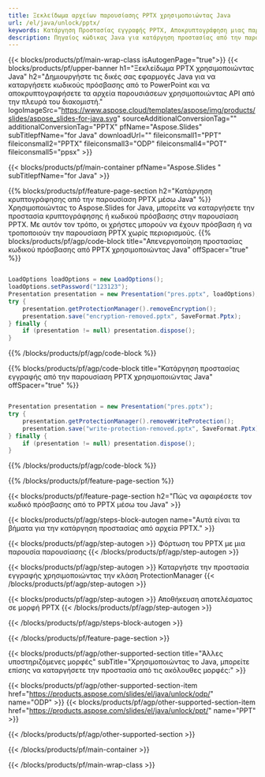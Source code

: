 ```yaml
---
title: Ξεκλείδωμα αρχείων παρουσίασης PPTX χρησιμοποιώντας Java
url: /el/java/unlock/pptx/
keywords: Κατάργηση Προστασίας εγγραφής PPTX, Αποκρυπτογράφηση μιας παρουσίασης PPTX, Ξεκλείδωμα PPTX Παρουσίασης, Κατάργηση προστασίας PPTX
description: Πηγαίος κώδικας Java για κατάργηση προστασίας από την παρουσίαση PPTX.
---
```


{{< blocks/products/pf/main-wrap-class isAutogenPage="true">}}
{{< blocks/products/pf/upper-banner h1="Ξεκλείδωμα PPTX χρησιμοποιώντας Java" h2="Δημιουργήστε τις δικές σας εφαρμογές Java για να καταργήσετε κωδικούς πρόσβασης από το PowerPoint και να αποκρυπτογραφήσετε τα αρχεία παρουσιάσεων χρησιμοποιώντας API από την πλευρά του διακομιστή." logoImageSrc="https://www.aspose.cloud/templates/aspose/img/products/slides/aspose_slides-for-java.svg" sourceAdditionalConversionTag="" additionalConversionTag="PPTX" pfName="Aspose.Slides" subTitlepfName="for Java" downloadUrl="" fileiconsmall1="PPT" fileiconsmall2="PPTX" fileiconsmall3="ODP" fileiconsmall4="POT" fileiconsmall5="ppsx" >}}

{{< blocks/products/pf/main-container pfName="Aspose.Slides " subTitlepfName="for Java" >}}

{{% blocks/products/pf/feature-page-section  h2="Κατάργηση κρυπτογράφησης από την παρουσίαση PPTX μέσω Java" %}}
Χρησιμοποιώντας το Aspose.Slides for Java, μπορείτε να καταργήσετε την προστασία κρυπτογράφησης ή κωδικού πρόσβασης στην παρουσίαση PPTX. Με αυτόν τον τρόπο, οι χρήστες μπορούν να έχουν πρόσβαση ή να τροποποιούν την παρουσίαση PPTX χωρίς περιορισμούς.
{{% blocks/products/pf/agp/code-block title="Απενεργοποίηση προστασίας κωδικού πρόσβασης από PPTX χρησιμοποιώντας Java" offSpacer="true" %}}

```java

LoadOptions loadOptions = new LoadOptions();
loadOptions.setPassword("123123");
Presentation presentation = new Presentation("pres.pptx", loadOptions);
try {
    presentation.getProtectionManager().removeEncryption();
    presentation.save("encryption-removed.pptx", SaveFormat.Pptx);
} finally {
    if (presentation != null) presentation.dispose();
}
```

{{% /blocks/products/pf/agp/code-block %}}

{{% blocks/products/pf/agp/code-block title="Κατάργηση προστασίας εγγραφής από την παρουσίαση PPTX χρησιμοποιώντας Java" offSpacer="true" %}}

```java

Presentation presentation = new Presentation("pres.pptx");
try {
    presentation.getProtectionManager().removeWriteProtection();
    presentation.save("write-protection-removed.pptx", SaveFormat.Pptx);
} finally {
    if (presentation != null) presentation.dispose();
}
```

{{% /blocks/products/pf/agp/code-block %}}

{{% /blocks/products/pf/feature-page-section %}}

{{< blocks/products/pf/feature-page-section  h2="Πώς να αφαιρέσετε τον κωδικό πρόσβασης από το PPTX μέσω του Java" >}}

{{< blocks/products/pf/agp/steps-block-autogen name="Αυτά είναι τα βήματα για την κατάργηση προστασίας από αρχεία PPTX." >}}

{{< blocks/products/pf/agp/step-autogen >}}
Φόρτωση του PPTX με μια παρουσία παρουσίασης
{{< /blocks/products/pf/agp/step-autogen >}}

{{< blocks/products/pf/agp/step-autogen >}}
Καταργήστε την προστασία εγγραφής χρησιμοποιώντας την κλάση ProtectionManager
{{< /blocks/products/pf/agp/step-autogen >}}

{{< blocks/products/pf/agp/step-autogen >}}
Αποθήκευση αποτελέσματος σε μορφή PPTX
{{< /blocks/products/pf/agp/step-autogen >}}

{{< /blocks/products/pf/agp/steps-block-autogen >}}

{{< /blocks/products/pf/feature-page-section >}}

{{< blocks/products/pf/agp/other-supported-section title="Άλλες υποστηριζόμενες μορφές" subTitle="Χρησιμοποιώντας το Java, μπορείτε επίσης να καταργήσετε την προστασία από τις ακόλουθες μορφές:" >}}

{{< blocks/products/pf/agp/other-supported-section-item href="https://products.aspose.com/slides/el/java/unlock/odp/" name="ODP" >}}
{{< blocks/products/pf/agp/other-supported-section-item href="https://products.aspose.com/slides/el/java/unlock/ppt/" name="PPT" >}}


{{< /blocks/products/pf/agp/other-supported-section >}}

{{< /blocks/products/pf/main-container >}}
    
{{< /blocks/products/pf/main-wrap-class >}}